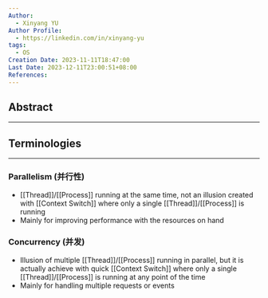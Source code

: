 ```yaml
---
Author:
  - Xinyang YU
Author Profile:
  - https://linkedin.com/in/xinyang-yu
tags:
  - OS
Creation Date: 2023-11-11T18:47:00
Last Date: 2023-12-11T23:00:51+08:00
References:
---
```

## Abstract
---



## Terminologies 
---
### Parallelism (并行性)
- [[Thread]]/[[Process]] running at the same time, not an illusion created with [[Context Switch]] where only a single [[Thread]]/[[Process]] is running
- Mainly for improving performance with the resources on hand
### Concurrency (并发)
- Illusion of multiple [[Thread]]/[[Process]] running in parallel, but it is actually achieve with quick [[Context Switch]] where only a single [[Thread]]/[[Process]] is running at any point of the time
- Mainly for handling multiple requests or events